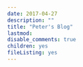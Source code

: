```yaml
---
date: 2017-04-27
description: ""
title: "Peter's Blog"
lastmod:
disable_comments: true
children: yes
fileListing: yes
---
```


